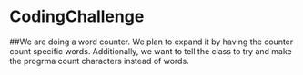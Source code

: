 # CodingChallenge
##We are doing a word counter. We plan to expand it by having the counter count specific words. Additionally, we want to tell the class to try and make the progrma  count characters instead of words.
